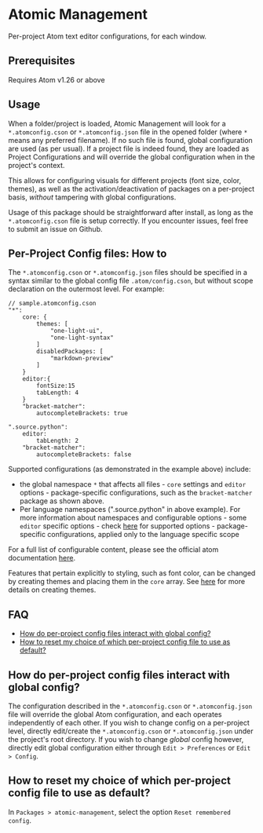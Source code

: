 # Atomic Management
Per-project Atom text editor configurations, for each window.

## Prerequisites
Requires Atom v1.26 or above

## Usage
When a folder/project is loaded, Atomic Management will look for a `*.atomconfig.cson` or `*.atomconfig.json` file in the opened folder (where `*` means any preferred filename). If no such file is found, global configuration are used (as per usual). If a project file is indeed found, they are loaded as Project Configurations and will override the global configuration when in the project's context.

This allows for configuring visuals for different projects (font size, color, themes), as well as the activation/deactivation of packages on a per-project basis, *without* tampering with global configurations.

Usage of this package should be straightforward after install, as long as the `*.atomconfig.cson` file is setup correctly. If you encounter issues, feel free to submit an issue on Github.

## Per-Project Config files: How to
The `*.atomconfig.cson` or `*.atomconfig.json` files should be specified in a syntax similar to the global config file `.atom/config.cson`, but without scope declaration on the outermost level. For example:

```
// sample.atomconfig.cson
"*":
    core: {
        themes: [
            "one-light-ui",
            "one-light-syntax"
        ]
        disabledPackages: [
            "markdown-preview"
        ]
    }
    editor:{
        fontSize:15
        tabLength: 4
    }
    "bracket-matcher":
        autocompleteBrackets: true

".source.python":
    editor:
        tabLength: 2
    "bracket-matcher":
        autocompleteBrackets: false

```
Supported configurations (as demonstrated in the example above) include:
   - the global namespace `*` that affects all files
    - `core` settings and `editor` options
    - package-specific configurations, such as the `bracket-matcher` package as shown above.
   - Per language namespaces (".source.python" in above example). For more information about namespaces and configurable options
    - some `editor` specific options - check [here](https://flight-manual.atom.io/using-atom/sections/basic-customization/#language-specific-configuration-settings) for supported options
    - package-specific configurations, applied only to the language specific scope

For a full list of configurable content, please see the official atom documentation [here](https://flight-manual.atom.io/using-atom/sections/basic-customization/#configuration-key-reference).

Features that pertain explicitly to styling, such as font color, can be changed by creating themes and placing them in the `core` array. See [here](https://flight-manual.atom.io/hacking-atom/sections/creating-a-theme/) for more details on creating themes.

## FAQ
- [How do per-project config files interact with global config?](#How-do-per-project-config-files-interact-with-global-config)
- [How to reset my choice of which per-project config file to use as default?](#How-to-reset-my-choice-of-which-per-project-config-file-to-use-as-default)

## How do per-project config files interact with global config?
The configuration described in the `*.atomconfig.cson` or `*.atomconfig.json` file will override the global Atom configuration, and each operates independently of each other.
If you wish to change config on a per-project level, directly edit/create the `*.atomconfig.cson` or `*.atomconfig.json` under the project's root directory.
If you wish to change _global_ config however, directly edit global configuration either through `Edit > Preferences` or `Edit > Config`.

## How to reset my choice of which per-project config file to use as default?
In `Packages > atomic-management`, select the option `Reset remembered config`.
